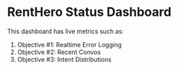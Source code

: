 # RentHero Status Dashboard
This dashboard has live metrics such as:

1. Objective #1: Realtime Error Logging
2. Objective #2: Recent Convos
3. Objective #3: Intent Distributions
